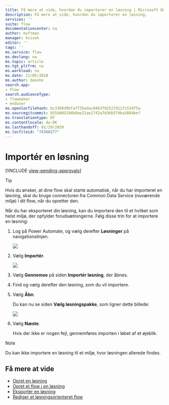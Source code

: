 ```yaml
---
title: Få mere at vide, hvordan du importerer en løsning | Microsoft Docs
description: Få mere at vide, hvordan du importerer en løsning.
services: ''
suite: flow
documentationcenter: na
author: msftman
manager: kvivek
editor: ''
tags: ''
ms.service: flow
ms.devlang: na
ms.topic: article
ms.tgt_pltfrm: na
ms.workload: na
ms.date: 11/05/2018
ms.author: deonhe
search.app:
- Flow
search.audienceType:
- flowmaker
- enduser
ms.openlocfilehash: bc3360d9bfaff35edac0463f92527d117c53475a
ms.sourcegitcommit: 835b005284b9ae21ae1742a7d36b574ba3884bef
ms.translationtype: HT
ms.contentlocale: da-DK
ms.lasthandoff: 01/29/2020
ms.locfileid: "74368277"
---
```

# <a name="import-a-solution"></a>Importér en løsning
[!INCLUDE [view-pending-approvals](includes/cc-rebrand.md)]

> [!TIP]
> Hvis du ønsker, at dine flow skal starte automatisk, når du har importeret en løsning, skal du bruge connectoren fra Common Data Service (nuværende miljø) i dit flow, når du opretter den.

Når du har eksporteret din løsning, kan du importere den til et hvilket som helst miljø, der opfylder forudsætningerne. Følg disse trin for at importere en løsning:

1. Log på Power Automate, og vælg derefter **Løsninger** på navigationslinjen.

   ![](./media/import-flow-solution/select-solutions-from-left-nav.png)

1. Vælg **Importér**.

   ![](./media/import-flow-solution/select-import.png)

1. Vælg **Gennemse** på siden **Importér løsning**, der åbnes.
1. Find og vælg derefter den løsning, som du vil importere.
1. Vælg **Åbn**.

   Du kan nu se siden **Vælg løsningspakke**, som ligner dette billede:

   ![](./media/import-flow-solution/import-solution.png)

1. Vælg **Næste**.

   Hvis der ikke er nogen fejl, gennemføres importen i løbet af et øjeblik.

> [!NOTE]
> Du kan ikke importere en løsning til et miljø, hvor løsningen allerede findes.


## <a name="learn-more"></a>Få mere at vide

<!--from editor: Do you want to add Remove a solution-aware flow to this list?-->

- [Opret en løsning](./overview-solution-flows.md)
- [Opret et flow i en løsning](./create-flow-solution.md)
- [Eksportér en løsning](./export-flow-solution.md)
- [Rediger et løsningsorienteret flow](./edit-solution-aware-flow.md)
